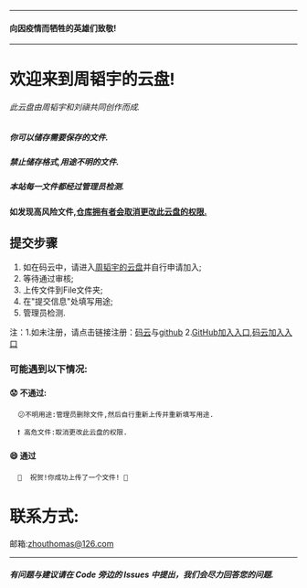
---------------------
#### 向因疫情而牺牲的英雄们致敬!
---------------------

# **欢迎来到周韬宇的云盘!**
###### 此云盘由周韬宇和刘禛共同创作而成.
##### 你可以储存需要保存的文件.

##### 禁止储存格式,用途不明的文件.

##### 本站每一文件都经过管理员检测.

#### 如发现高风险文件,<u>仓库拥有者会取消更改此云盘的权限.</u>

## 提交步骤
1. 如在码云中，请进入[周韬宇的云盘](https://github.com/zhouthomas-byte/cloud)并自行申请加入;
2. 等待通过审核;
1. 上传文件到File文件夹;
2. 在"提交信息"处填写用途;
3. 管理员检测.

注：1.如未注册，请点击链接注册：[码云](https://gitee.com/signup?from=homepage)与[github](https://github.com/join?source=header-home)
   2.[GitHub加入入口](),[码云加入入口]()
    
### 可能遇到以下情况: 
   #### :worried: 不通过:
      😕不明用途:管理员删除文件,然后自行重新上传并重新填写用途.
   
      ❗️ 高危文件:取消更改此云盘的权限.

   #### :smile: 通过

      🎉  祝贺!你成功上传了一个文件! 🎉 

# 联系方式:

邮箱:zhouthomas@126.com


_____________________________
##### 有问题与建议请在 Code 旁边的 Issues 中提出，我们会尽力回答您的问题.
